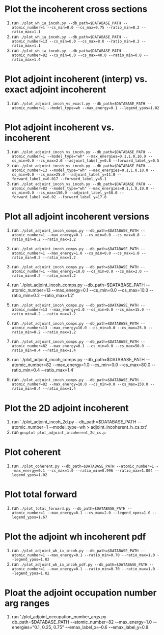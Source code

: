# Plot the incoherent cross sections
1. run `./plot_wh_ia_incoh.py --db_path=$DATABASE_PATH --atomic_number=1 --cs_min=0.0 --cs_max=0.75 --ratio_min=0.2 --ratio_max=1.1`
2. run `./plot_wh_ia_incoh.py --db_path=$DATABASE_PATH --atomic_number=13 --cs_min=0.0 --cs_max=8.0 --ratio_min=0.2 --ratio_max=1.1`
3. run `./plot_wh_ia_incoh.py --db_path=$DATABASE_PATH --atomic_number=82 --cs_min=0.0 --cs_max=40.0 --ratio_min=0.8 --ratio_max=1.4`

# Plot adjoint incoherent (interp) vs. exact adjoint incoherent
1. run `./plot_adjoint_incoh_vs_exact.py --db_path=$DATABASE_PATH --atomic_number=1 --model_type=wh --max_energy=0.1 --legend_ypos=1.02`

# Plot adjoint incoherent vs. incoherent
1. run `./plot_adjoint_incoh_vs_incoh.py --db_path=$DATABASE_PATH --atomic_number=1 --model_type="wh" --max_energies=0.1,1.0,10.0 --cs_min=0.0 --cs_max=2.0 --adjoint_label_y=0.8 --forward_label_y=0.5`
2. run `./plot_adjoint_incoh_vs_incoh.py --db_path=$DATABASE_PATH --atomic_number=13 --model_type="wh" --max_energies=0.1,1.0,10.0 --cs_min=0.0 --cs_max=25.0 --adjoint_label_y=11.0 --forward_label_x=0.017 --forward_label_y=5.1`
3. run `./plot_adjoint_incoh_vs_incoh.py --db_path=$DATABASE_PATH --atomic_number=82 --model_type="wh" --max_energies=0.1,1.0,10.0 --cs_min=0.0 --cs_max=150.0 --adjoint_label_y=58.0 --forward_label_x=0.02 --forward_label_y=17.0`

# Plot all adjoint incoherent versions
1. run `./plot_adjoint_incoh_comps.py --db_path=$DATABASE_PATH --atomic_number=1 --max_energy=0.1 --cs_min=0.0 --cs_max=0.8 --ratio_min=0.2 --ratio_max=1.2`
2. run `./plot_adjoint_incoh_comps.py --db_path=$DATABASE_PATH --atomic_number=1 --max_energy=1.0 --cs_min=0.0 --cs_max=1.0 --ratio_min=0.2 --ratio_max=1.2`
3. run `./plot_adjoint_incoh_comps.py --db_path=$DATABASE_PATH --atomic_number=1 --max_energy=10.0 --cs_min=0.0 --cs_max=2.0 --ratio_min=0.2 --ratio_max=1.2`

4. run `./plot_adjoint_incoh_comps.py --db_path=$DATABASE_PATH --atomic_number=13 --max_energy=0.1 --cs_min=0.0 --cs_max=10.0 --ratio_min=0.2 --ratio_max=1.2'
5. run `./plot_adjoint_incoh_comps.py --db_path=$DATABASE_PATH --atomic_number=13 --max_energy=1.0 --cs_min=0.0 --cs_max=15.0 --ratio_min=0.2 --ratio_max=1.2`
6. run `./plot_adjoint_incoh_comps.py --db_path=$DATABASE_PATH --atomic_number=13 --max_energy=10.0 --cs_min=0.0 --cs_max=25.0 --ratio_min=0.2 --ratio_max=1.2`

7. run `./plot_adjoint_incoh_comps.py --db_path=$DATABASE_PATH --atomic_number=82 --max_energy=0.1 --cs_min=0.0 --cs_max=50.0 --ratio_min=0.4 --ratio_max=1.4`
8. run `./plot_adjoint_incoh_comps.py --db_path=$DATABASE_PATH --atomic_number=82 --max_energy=1.0 --cs_min=0.0 --cs_max=80.0 --ratio_min=0.4 --ratio_max=1.4'
9. run `./plot_adjoint_incoh_comps.py --db_path=$DATABASE_PATH --atomic_number=82 --max_energy=10.0 --cs_min=0.0 --cs_max=150.0 --ratio_min=0.4 --ratio_max=1.4`

# Plot the 2D adjoint incoherent
1. run `./plot_adjoint_incoh_2d.py --db_path=$DATABASE_PATH --atomic_number=1 --model_type=wh > adjoint_incoherent_h_cs.txt'
2. run `gnuplot plot_adjoint_incoherent_2d_cs.p`

# Plot coherent
1. run `./plot_coherent.py --db_path=$DATABASE_PATH --atomic_number=1 --max_energy=0.1 --cs_max=1.0 --ratio_min=0.996 --ratio_max=1.004 --legend_ypos=1.02`

# Plot total forward
1. run `./plot_total_forward.py --db_path=$DATABASE_PATH --atomic_number=1 --max_energy=0.1 --cs_max=2.0 --legend_xpos=1.0 --legend_ypos=1.67`

# Plot the adjoint wh incoherent pdf
1. run `./plot_adjoint_wh_ia_incoh.py --db_path=$DATABASE_PATH --atomic_number=1 --max_energy=0.1 --ratio_min=0.70 --ratio_max=1.0 --legend_ypos=1.02`
2. run `./plot_adjoint_wh_ia_incoh_pdf.py --db_path=$DATABASE_PATH --atomic_number=1 --max_energy=0.1 --ratio_min=0.70 --ratio_max=1.0 --legend_ypos=1.02`

# Ploat the adjoint occupation number arg ranges
1. run './plot_adjoint_occupation_number_args.py --db_path=$DATABASE_PATH --atomic_number=82 --max_energy=1.0 --energies="0.1, 0.25, 0.75" --emax_label_x=-0.6 --emax_label_y=0.8